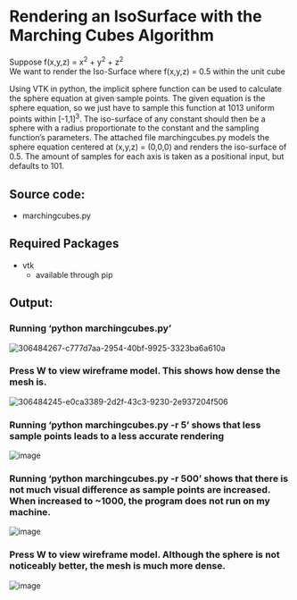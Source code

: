 # Rendering an IsoSurface with the Marching Cubes Algorithm

Suppose f(x,y,z) = x<sup>2</sup> + y<sup>2</sup> + z<sup>2</sup> \
We want to render the Iso-Surface where f(x,y,z) = 0.5 within the unit cube

Using VTK in python, the implicit sphere function can be used to calculate the sphere equation at given sample points. The given equation is the sphere equation, so we just have to sample this function at 1013 uniform points within [-1,1]<sup>3</sup>. The iso-surface of any constant should then be a sphere with a radius proportionate to the constant and the sampling function’s parameters. The attached file marchingcubes.py models the sphere equation centered at (x,y,z) = (0,0,0) and renders the iso-surface of 0.5. The amount of samples for each axis is taken as a positional input, but defaults to 101.

## Source code:
- marchingcubes.py

## Required Packages
- vtk
  - available through pip

## Output:

### Running ‘python marchingcubes.py’
![306484267-c777d7aa-2954-40bf-9925-3323ba6a610a](https://github.com/cmm1382/Visualization/assets/148571043/0de629ec-6bda-4fb6-bcfc-458f6397810d)

### Press W to view wireframe model. This shows how dense the mesh is.
![306484245-e0ca3389-2d2f-43c3-9230-2e937204f506](https://github.com/cmm1382/Visualization/assets/148571043/09a80576-835a-4623-b8eb-75594c305ac4)

### Running ‘python marchingcubes.py -r 5’ shows that less sample points leads to a less accurate rendering
![image](https://github.com/cmm1382/Visualization/assets/148571043/63493355-2fc7-46e5-a9d2-c2f9e6c45b4f)

### Running ‘python marchingcubes.py -r 500’ shows that there is not much visual difference as sample points are increased. When increased to ~1000, the program does not run on my machine.
![image](https://github.com/cmm1382/Visualization/assets/148571043/3a7c8727-1b4e-4534-82bf-fe82cfbce10f)

### Press W to view wireframe model. Although the sphere is not noticeably better, the mesh is much more dense.
![image](https://github.com/cmm1382/Visualization/assets/148571043/3d94a9dc-a3e5-4ab0-a36b-a88a1086cd01)
